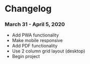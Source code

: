 # Changelog

### March 31 - April 5, 2020

- Add PWA functionality
- Make mobile responsive
- Add PDF functionality
- Use 2 column grid layout (desktop)
- Begin project